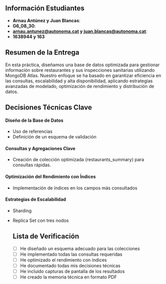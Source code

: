   ## Información Estudiantes

   - **Arnau Antúnez y Juan Blancas**:
   - **G6_08_30**: 
   - **arnau.antunez@autonoma.cat y juan.blancas@autonoma.cat**:
   - **1638944 y 163**

   ## Resumen de la Entrega

En esta práctica, diseñamos una base de datos optimizada para gestionar información sobre restaurantes y sus inspecciones sanitarias utilizando MongoDB Atlas. Nuestro enfoque se ha basado en garantizar eficiencia en las consultas, escalabilidad y alta disponibilidad, aplicando estrategias avanzadas de modelado, optimización de rendimiento y distribución de datos.

## Decisiones Técnicas Clave
#### Diseño de la Base de Datos
-  Uso de referencias 
- Definición de un esquema de validación
 #### Consultas y Agregaciones Clave
- Creación de colección optimizada (restaurants_summary) para consultas rápidas.
 #### Optimización del Rendimiento con Índices
- Implementación de índices en los campos más consultados
 #### Estrategias de Escalabilidad
-  Sharding
-  Replica Set con tres nodos

   ## Lista de Verificación

   - [ ] He diseñado un esquema adecuado para las colecciones
   - [ ] He implementado todas las consultas requeridas
   - [ ] He optimizado el rendimiento con índices
   - [ ] He documentado todas mis decisiones técnicas
   - [ ] He incluido capturas de pantalla de los resultados
   - [ ] He creado la memoria técnica en formato PDF
